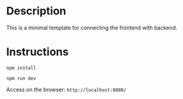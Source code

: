 # Description

This is a minimal template for connecting the frontend with backend.

# Instructions

`npm install`

`npm run dev`

Access on the browser: `http://localhost:8080/`

